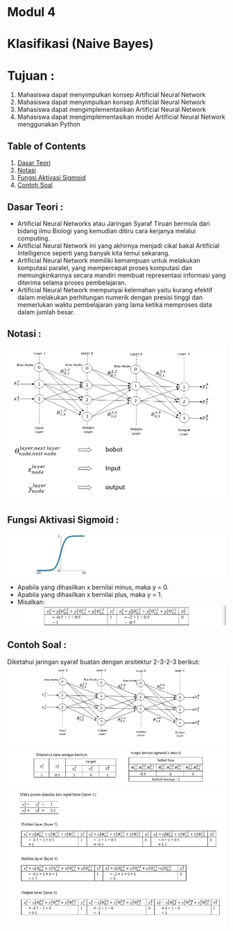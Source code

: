 # Modul 4
# Klasifikasi (Naive Bayes)

# Tujuan : 

1. Mahasiswa dapat menyimpulkan konsep Artificial Neural Network
2. Mahasiswa dapat menyimpulkan konsep Artificial Neural Network
3. Mahasiswa dapat mengimplementasikan Artificial Neural Network
4. Mahasiswa dapat mengimplementasikan model Artificial Neural Network menggunakan Python 

## Table of Contents
1. [Dasar Teori](#dasar-teori)
2. [Notasi](#notasi)
3. [Fungsi Aktivasi Sigmoid](#fungsi-aktivasi-sigmoid)
4. [Contoh Soal](#contoh-soal)


   
## Dasar Teori :
* Artificial Neural Networks atau Jaringan Syaraf Tiruan bermula dari bidang ilmu Biologi yang kemudian ditiru cara kerjanya melalui computing.
* Artificial Neural Network ini yang akhirnya menjadi cikal bakal Artificial Intelligence seperti yang banyak kita temui sekarang.
* Artificial Neural Network memiliki kemampuan untuk melakukan komputasi paralel, yang mempercepat proses komputasi  dan memungkinkannya secara mandiri membuat representasi  informasi yang diterima selama proses pembelajaran.
* Artificial Neural Network mempunyai kelemahan yaitu kurang efektif dalam melakukan perhitungan numerik dengan presisi tinggi dan memerlukan waktu pembelajaran yang lama ketika memproses data dalam jumlah besar.


## Notasi :
![alt text](https://github.com/db-telkomsby/bigdataanalytic/blob/main/Introduction%20to%20Deep%20Learning/images/gambar1.png?raw=true) 
![alt text](https://github.com/db-telkomsby/bigdataanalytic/blob/main/Introduction%20to%20Deep%20Learning/images/gambar2.png?raw=true)

## Fungsi Aktivasi Sigmoid :
![alt text](https://github.com/db-telkomsby/bigdataanalytic/blob/main/Introduction%20to%20Deep%20Learning/images/aktivasi%20Sigmoid.png?raw=true)
* Apabila yang dihasilkan x bernilai minus, maka y = 0.
* Apabila yang dihasilkan x bernilai plus, maka y = 1.
* Misalkan:
  ![alt text](https://github.com/db-telkomsby/bigdataanalytic/blob/main/Introduction%20to%20Deep%20Learning/images/gambar3.png?raw=true)


## Contoh Soal :
Diketahui jaringan syaraf buatan dengan arsitektur 2-3-2-3 berikut:
![alt text](https://github.com/db-telkomsby/bigdataanalytic/blob/main/Introduction%20to%20Deep%20Learning/images/gambar4.png?raw=true)
![alt text](https://github.com/db-telkomsby/bigdataanalytic/blob/main/Introduction%20to%20Deep%20Learning/images/gambar5.png?raw=true)
![alt text](https://github.com/db-telkomsby/bigdataanalytic/blob/main/Introduction%20to%20Deep%20Learning/images/gambar6.png?raw=true)
![alt text](https://github.com/db-telkomsby/bigdataanalytic/blob/main/Introduction%20to%20Deep%20Learning/images/gambar7.png?raw=true)
